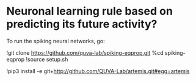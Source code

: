 # Neuronal learning rule based on predicting its future activity?


To run the spiking neural networks, go:

!git clone https://github.com/quva-lab/spiking-eqprop.git
%cd spiking-eqprop
!source setup.sh

!pip3 install -e git+http://github.com/QUVA-Lab/artemis.git#egg=artemis 
